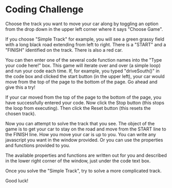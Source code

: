 # Coding Challenge

Choose the track you want to move your car along by toggling an option from the drop down in the upper left corner where it says "Choose Game".

If you choose "Simple Track" for example, you will see a green grassy field with a long black road extending from left to right. There is a "START" and a "FINISH" identified on the track.  There is also a red car.

You can then enter one of the several code function names into the "Type your code here!" box.  This game will iterate over and over (a simple loop) and run your code each time.  If, for example, you typed "driveSouth()" in the code box and clicked the start button (in the upper left), your car would move from the top of the page to the bottom of the page.  Go ahead and give this a try!

If your car moved from the top of the page to the bottom of the page, you have successfully entered your code.  Now click the Stop button (this stops the loop from executing).  Then click the Reset button (this resets the chosen track).

Now you can attempt to solve the track that you see.  The object of the game is to get your car to stay on the road and move from the START line to the FINISH line.  How you move your car is up to you.  You can write any javascript you want in the window provided.  Or you can use the properties and functions provided to you.  

The available properties and functions are written out for you and described in the lower right corner of the window, just under the code text box.

Once you solve the "Simple Track", try to solve a more complicated track.

Good luck!
